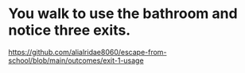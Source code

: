# You walk to use the bathroom and notice three exits.
https://github.com/alialridae8060/escape-from-school/blob/main/outcomes/exit-1-usage

